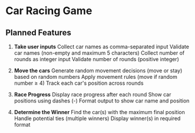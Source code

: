# Car Racing Game

## Planned Features

1. **Take user inputs**
   Collect car names as comma-separated input
   Validate car names (non-empty and maximum 5 characters)
   Collect number of rounds as integer input
   Validate number of rounds (positive integer)

2. **Move the cars**
   Generate random movement decisions (move or stay) based on random numbers
   Apply movement rules (move if random number ≥ 4)
   Track each car's position across rounds

3. **Race Progress**
   Display race progress after each round
   Show car positions using dashes (-)
   Format output to show car name and position

4. **Determine the Winner**
   Find the car(s) with the maximum final position
   Handle potential ties (multiple winners)
   Display winner(s) in required format